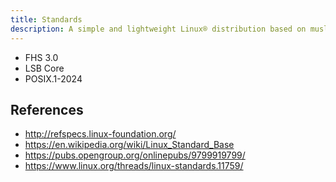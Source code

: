 ```yaml
---
title: Standards
description: A simple and lightweight Linux® distribution based on musl libc and toybox
---
```


- FHS 3.0
- LSB Core
- POSIX.1-2024

## References
- http://refspecs.linux-foundation.org/
- https://en.wikipedia.org/wiki/Linux_Standard_Base
- https://pubs.opengroup.org/onlinepubs/9799919799/
- https://www.linux.org/threads/linux-standards.11759/
